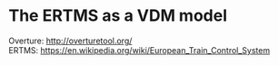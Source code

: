 # The ERTMS as a VDM model
Overture: http://overturetool.org/ \
ERTMS: https://en.wikipedia.org/wiki/European_Train_Control_System
